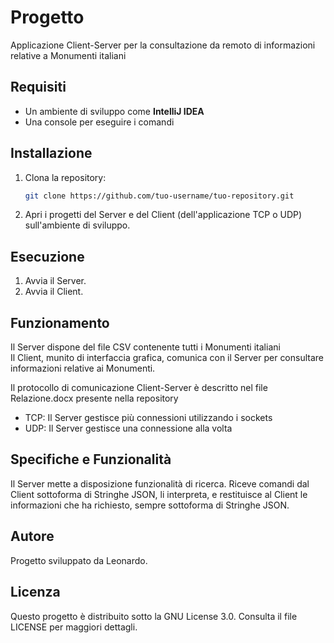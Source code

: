 # Progetto

Applicazione Client-Server per la consultazione da remoto di informazioni relative a Monumenti italiani

## Requisiti

* Un ambiente di sviluppo come **IntelliJ IDEA**
* Una console per eseguire i comandi

## Installazione

1. Clona la repository:
   ```sh
   git clone https://github.com/tuo-username/tuo-repository.git

2. Apri i progetti del Server e del Client (dell'applicazione TCP o UDP) sull'ambiente di sviluppo.

## Esecuzione

1. Avvia il Server.
2. Avvia il Client.

## Funzionamento

Il Server dispone del file CSV contenente tutti i Monumenti italiani  
Il Client, munito di interfaccia grafica, comunica con il Server per consultare informazioni relative ai Monumenti.  
  
Il protocollo di comunicazione Client-Server è descritto nel file Relazione.docx presente nella repository

* TCP: Il Server gestisce più connessioni utilizzando i sockets
* UDP: Il Server gestisce una connessione alla volta

## Specifiche e Funzionalità

Il Server mette a disposizione funzionalità di ricerca. Riceve comandi dal Client sottoforma di Stringhe JSON, li interpreta, e restituisce al Client le informazioni che ha richiesto, sempre sottoforma di Stringhe JSON.

## Autore

Progetto sviluppato da Leonardo.

## Licenza

Questo progetto è distribuito sotto la GNU License 3.0. Consulta il file LICENSE per maggiori dettagli.